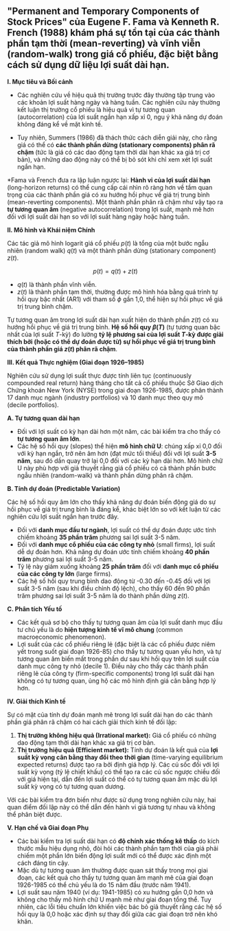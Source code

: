  "Permanent and Temporary Components of Stock Prices" của Eugene F. Fama và Kenneth R. French (1988) khám phá sự tồn tại của các thành phần tạm thời (mean-reverting) và vĩnh viễn (random-walk) trong giá cổ phiếu, đặc biệt bằng cách sử dụng dữ liệu lợi suất dài hạn.
---

**I. Mục tiêu và Bối cảnh**

* Các nghiên cứu về hiệu quả thị trường trước đây thường tập trung vào các khoản lợi suất hàng ngày và hàng tuần. Các nghiên cứu này thường kết luận thị trường cổ phiếu là hiệu quả vì tự tương quan (autocorrelation) của lợi suất ngắn hạn xấp xỉ 0, ngụ ý khả năng dự đoán không đáng kể về mặt kinh tế.

* Tuy nhiên, Summers (1986) đã thách thức cách diễn giải này, cho rằng giá có thể có **các thành phần dừng (stationary components) phân rã chậm** (tức là giá có các dao động tạm thời dài hạn khác xa giá trị cơ bản), và những dao động này có thể bị bỏ sót khi chỉ xem xét lợi suất ngắn hạn.

*Fama và French đưa ra lập luận ngược lại: **Hành vi của lợi suất dài hạn** (long-horizon returns) có thể cung cấp cái nhìn rõ ràng hơn về tầm quan trọng của các thành phần giá có xu hướng hồi phục về giá trị trung bình (mean-reverting components). Một thành phần phân rã chậm như vậy tạo ra **tự tương quan âm** (negative autocorrelation) trong lợi suất, mạnh mẽ hơn đối với lợi suất dài hạn so với lợi suất hàng ngày hoặc hàng tuần.

**II. Mô hình và Khái niệm Chính**

Các tác giả mô hình logarit giá cổ phiếu $p(t)$ là tổng của một bước ngẫu nhiên (random walk) $q(t)$ và một thành phần dừng (stationary component) $z(t)$.

$$p(t) = q(t) + z(t)$$

*   $q(t)$ là thành phần vĩnh viễn.
*   $z(t)$ là thành phần tạm thời, thường được mô hình hóa bằng quá trình tự hồi quy bậc nhất (AR1) với tham số $\phi$ gần 1,0, thể hiện sự hồi phục về giá trị trung bình chậm.

Tự tương quan âm trong lợi suất dài hạn xuất hiện do thành phần $z(t)$ có xu hướng hồi phục về giá trị trung bình. **Hệ số hồi quy $\beta(T)$** (tự tương quan bậc nhất của lợi suất $T$-kỳ) đo lường **tỷ lệ phương sai của lợi suất $T$-kỳ được giải thích bởi (hoặc có thể dự đoán được từ) sự hồi phục về giá trị trung bình của thành phần giá $z(t)$ phân rã chậm**.

**III. Kết quả Thực nghiệm (Giai đoạn 1926–1985)**

Nghiên cứu sử dụng lợi suất thực được tính liên tục (continuously compounded real return) hàng tháng cho tất cả cổ phiếu thuộc Sở Giao dịch Chứng khoán New York (NYSE) trong giai đoạn 1926-1985, được phân thành 17 danh mục ngành (industry portfolios) và 10 danh mục theo quy mô (decile portfolios).

**A. Tự tương quan dài hạn**

*   Đối với lợi suất có kỳ hạn dài hơn một năm, các bài kiểm tra cho thấy có **tự tương quan âm lớn**.
*   Các hệ số hồi quy (slopes) thể hiện **mô hình chữ U**: chúng xấp xỉ 0,0 đối với kỳ hạn ngắn, trở nên âm hơn (đạt mức tối thiểu) đối với lợi suất **3-5 năm**, sau đó dần quay trở lại 0,0 đối với các kỳ hạn dài hơn. Mô hình chữ U này phù hợp với giả thuyết rằng giá cổ phiếu có cả thành phần bước ngẫu nhiên (random-walk) và thành phần dừng phân rã chậm.

**B. Tính dự đoán (Predictable Variation)**

Các hệ số hồi quy âm lớn cho thấy khả năng dự đoán biến động giá do sự hồi phục về giá trị trung bình là đáng kể, khác biệt lớn so với kết luận từ các nghiên cứu lợi suất ngắn hạn trước đây.

*   Đối với **danh mục đầu tư ngành**, lợi suất có thể dự đoán được ước tính chiếm khoảng **35 phần trăm** phương sai lợi suất 3-5 năm.
*   Đối với **danh mục cổ phiếu của các công ty nhỏ** (small firms), lợi suất dễ dự đoán hơn. Khả năng dự đoán ước tính chiếm khoảng **40 phần trăm** phương sai lợi suất 3-5 năm.
*   Tỷ lệ này giảm xuống khoảng **25 phần trăm** đối với **danh mục cổ phiếu của các công ty lớn** (large firms).
*   Các hệ số hồi quy trung bình dao động từ -0.30 đến -0.45 đối với lợi suất 3-5 năm (sau khi điều chỉnh độ lệch), cho thấy 60 đến 90 phần trăm phương sai lợi suất 3-5 năm là do thành phần dừng $z(t)$.

**C. Phân tích Yếu tố**

*   Các kết quả sơ bộ cho thấy tự tương quan âm của lợi suất danh mục đầu tư chủ yếu là do **hiện tượng kinh tế vĩ mô chung** (common macroeconomic phenomenon).
*   Lợi suất của các cổ phiếu riêng lẻ (đặc biệt là các cổ phiếu được niêm yết trong suốt giai đoạn 1926-85) cho thấy tự tương quan yếu hơn, và tự tương quan âm biến mất trong phần dư sau khi hồi quy trên lợi suất của danh mục công ty nhỏ (decile 1). Điều này cho thấy các thành phần riêng lẻ của công ty (firm-specific components) trong lợi suất dài hạn không có tự tương quan, ủng hộ các mô hình định giá cân bằng hợp lý hơn.

**IV. Giải thích Kinh tế**

Sự có mặt của tính dự đoán mạnh mẽ trong lợi suất dài hạn do các thành phần giá phân rã chậm có hai cách giải thích kinh tế đối lập:

1.  **Thị trường không hiệu quả (Irrational market):** Giá cổ phiếu có những dao động tạm thời dài hạn khác xa giá trị cơ bản.
2.  **Thị trường hiệu quả (Efficient market):** Tính dự đoán là kết quả của **lợi suất kỳ vọng cân bằng thay đổi theo thời gian** (time-varying equilibrium expected returns) được tạo ra bởi định giá hợp lý. Các cú sốc đối với lợi suất kỳ vọng (tỷ lệ chiết khấu) có thể tạo ra các cú sốc ngược chiều đối với giá hiện tại, dẫn đến lợi suất có thể có tự tương quan âm mặc dù lợi suất kỳ vọng có tự tương quan dương.

Với các bài kiểm tra đơn biến như được sử dụng trong nghiên cứu này, hai quan điểm đối lập này có thể dẫn đến hành vi giá tương tự nhau và không thể phân biệt được.

**V. Hạn chế và Giai đoạn Phụ**

*   Các bài kiểm tra lợi suất dài hạn có **độ chính xác thống kê thấp** do kích thước mẫu hiệu dụng nhỏ, đòi hỏi các thành phần tạm thời của giá phải chiếm một phần lớn biến động lợi suất mới có thể được xác định một cách đáng tin cậy.
*   Mặc dù tự tương quan âm thường được quan sát thấy trong mọi giai đoạn, các kết quả cho thấy tự tương quan âm mạnh mẽ của giai đoạn 1926-1985 có thể chủ yếu là do 15 năm đầu (trước năm 1941).
*   Lợi suất sau năm 1940 (ví dụ: 1941-1985) có xu hướng gần 0,0 hơn và không cho thấy mô hình chữ U mạnh mẽ như giai đoạn tổng thể. Tuy nhiên, các lỗi tiêu chuẩn lớn khiến việc bác bỏ giả thuyết rằng các hệ số hồi quy là 0,0 hoặc xác định sự thay đổi giữa các giai đoạn trở nên khó khăn.
